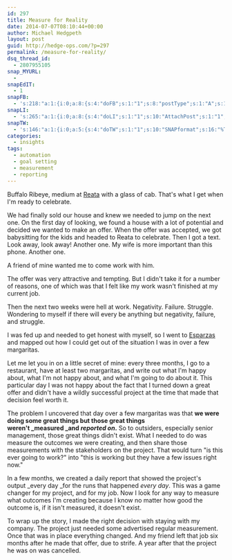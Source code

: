 ```yaml
---
id: 297
title: Measure for Reality
date: 2014-07-07T08:10:44+00:00
author: Michael Hedgpeth
layout: post
guid: http://hedge-ops.com/?p=297
permalink: /measure-for-reality/
dsq_thread_id:
  - 2807955105
snap_MYURL:
  - 
snapEdIT:
  - 1
snapFB:
  - 's:218:"a:1:{i:0;a:8:{s:4:"doFB";s:1:"1";s:8:"postType";s:1:"A";s:10:"AttachPost";s:1:"2";s:10:"SNAPformat";s:16:"%TITLE% - %SURL%";s:9:"isAutoImg";s:1:"A";s:8:"imgToUse";s:0:"";s:9:"isAutoURL";s:1:"A";s:8:"urlToUse";s:0:"";}}";'
snapLI:
  - 's:265:"a:1:{i:0;a:8:{s:4:"doLI";s:1:"1";s:10:"AttachPost";s:1:"1";s:10:"SNAPformat";s:41:"New post has been published on %SITENAME%";s:11:"SNAPformatT";s:18:"New Post - %TITLE%";s:9:"isAutoImg";s:1:"A";s:8:"imgToUse";s:0:"";s:9:"isAutoURL";s:1:"A";s:8:"urlToUse";s:0:"";}}";'
snapTW:
  - 's:146:"a:1:{i:0;a:5:{s:4:"doTW";s:1:"1";s:10:"SNAPformat";s:16:"%TITLE% - %SURL%";s:8:"attchImg";s:1:"1";s:9:"isAutoImg";s:1:"A";s:8:"imgToUse";s:0:"";}}";'
categories:
  - insights
tags:
  - automation
  - goal setting
  - measurement
  - reporting
---
```

Buffalo Ribeye, medium at [Reata](http://www.reata.net/fort-worth-restaurant.html) with a glass of cab. That's what I get when I'm ready to celebrate.

We had finally sold our house and knew we needed to jump on the next one. On the first day of looking, we found a house with a lot of potential and decided we wanted to make an offer. When the offer was accepted, we got babysitting for the kids and headed to Reata to celebrate. Then I got a text. Look away, look away! Another one. My wife is more important than this phone. Another one.<!--more-->

A friend of mine wanted me to come work with him.

The offer was very attractive and tempting. But I didn't take it for a number of reasons, one of which was that I felt like my work wasn't finished at my current job.

Then the next two weeks were hell at work. Negativity. Failure. Struggle. Wondering to myself if there will every be anything but negativity, failure, and struggle.

I was fed up and needed to get honest with myself, so I went to [Esparzas](http://www.esparzastexas.com/home) and mapped out how I could get out of the situation I was in over a few margaritas.

Let me let you in on a little secret of mine: every three months, I go to a restaurant, have at least two margaritas, and write out what I'm happy about, what I'm not happy about, and what I'm going to do about it. This particular day I was not happy about the fact that I turned down a great offer and didn't have a wildly successful project at the time that made that decision feel worth it.

The problem I uncovered that day over a few margaritas was that **we were doing some great things but those great things weren't _measured _and _reported on_.** So to outsiders, especially senior management, those great things didn't exist. What I needed to do was measure the outcomes we were creating, and then share those measurements with the stakeholders on the project. That would turn "is this ever going to work?" into "this is working but they have a few issues right now."

In a few months, we created a daily report that showed the project's output _every day _for the runs that happened _every day_. This was a game changer for my project, and for my job. Now I look for any way to measure what outcomes I'm creating because I know no matter how good the outcome is, if it isn't measured, it doesn't exist.

To wrap up the story, I made the right decision with staying with my company. The project just needed some advertised regular measurement. Once that was in place everything changed. And my friend left that job six months after he made that offer, due to strife. A year after that the project he was on was cancelled.